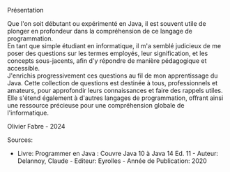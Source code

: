 Présentation  
  
Que l'on soit débutant ou expérimenté en Java, il est souvent utile de plonger en profondeur dans la compréhension de ce langage de programmation.  
En tant que simple étudiant en informatique, il m'a semblé judicieux de me poser des questions sur les termes employés, leur signification, et les concepts sous-jacents, afin d'y répondre de manière pédagogique et accessible.  
J'enrichis progressivement ces questions au fil de mon apprentissage du Java. Cette collection de questions est destinée à tous, professionnels et amateurs, pour approfondir leurs connaissances et faire des rappels utiles.   
Elle s'étend également à d'autres langages de programmation, offrant ainsi une ressource précieuse pour une compréhension globale de l'informatique.  
  
Olivier Fabre - 2024  


Sources: 

- Livre: Programmer en Java : Couvre Java 10 à Java 14 Ed. 11 - Auteur: Delannoy, Claude - Editeur: Eyrolles - Année de Publication: 2020

